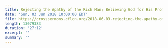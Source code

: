 ```yaml
---
title: Rejecting the Apathy of the Rich Man; Believing God for His Promises
date: 'Sun, 03 Jun 2018 10:00:00 EDT'
file: https://crosssermons.cflcn.org/2018-06-03-rejecting-the-apathy-of-the-rich-man--believing-god-for-his-promises.m4a
length: 13079383
duration: '27:12'
excerpt: ''
summary: ''
---
```


